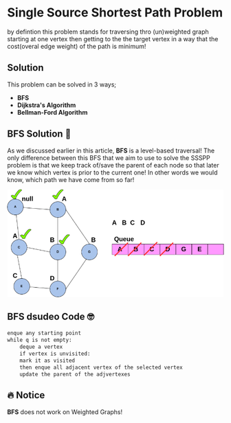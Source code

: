 # Single Source Shortest Path Problem 

by defintion this problem stands for traversing thro (un)weighted graph starting at one vertex then getting to the the target vertex in a way that the cost(overal edge weight) of the path is minimum!

## Solution

This problem can be solved in 3 ways;
- **BFS**
- **Dijkstra's Algorithm**
- **Bellman-Ford Algorithm**

##  BFS Solution 🥳

As we discussed earlier in this article, **BFS** is a level-based traversal! The only difference between this BFS that we aim to use to solve the SSSPP problem is that we keep track of/save the parent of each node so that later we know which vertex is prior to the current one! In other words we would know, which path we have come from so far!

<img src="./img/bfs.png">

## BFS dsudeo Code 🤓

```
enque any starting point
while q is not empty:
    deque a vertex
    if vertex is unvisited:
    mark it as visited
    then enque all adjacent vertex of the selected vertex
    update the parent of the adjvertexes
```

## 🔥 Notice

**BFS** does not work on Weighted Graphs! 

